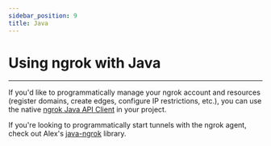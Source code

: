 ```yaml
---
sidebar_position: 9
title: Java
---
```


# Using ngrok with Java
------------

If you'd like to programmatically manage your ngrok account and resources (register domains, create edges, configure IP restrictions, etc.), you can use the native [ngrok Java API Client](https://github.com/ngrok/ngrok-api-java) in your project.

If you're looking to programmatically start tunnels with the ngrok agent, check out Alex's [java-ngrok](https://github.com/alexdlaird/java-ngrok) library.

